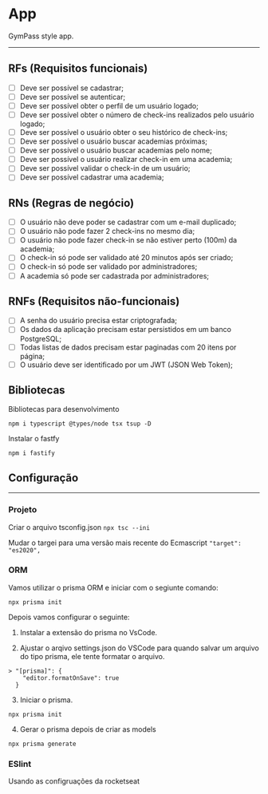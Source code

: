 # App

GymPass style app.

---

## RFs (Requisitos funcionais)

- [ ] Deve ser possível se cadastrar;
- [ ] Deve ser possível se autenticar;
- [ ] Deve ser possível obter o perfil de um usuário logado;
- [ ] Deve ser possível obter o número de check-ins realizados pelo usuário logado;
- [ ] Deve ser possível o usuário obter o seu histórico de check-ins;
- [ ] Deve ser possível o usuário buscar academias próximas;
- [ ] Deve ser possível o usuário buscar academias pelo nome;
- [ ] Deve ser possível o usuário realizar check-in em uma academia;
- [ ] Deve ser possível validar o check-in de um usuário;
- [ ] Deve ser possível cadastrar uma academia;

## RNs (Regras de negócio)

- [ ] O usuário não deve poder se cadastrar com um e-mail duplicado;
- [ ] O usuário não pode fazer 2 check-ins no mesmo dia;
- [ ] O usuário não pode fazer check-in se não estiver perto (100m) da academia;
- [ ] O check-in só pode ser validado até 20 minutos após ser criado;
- [ ] O check-in só pode ser validado por administradores;
- [ ] A academia só pode ser cadastrada por administradores;

## RNFs (Requisitos não-funcionais)

- [ ] A senha do usuário precisa estar criptografada;
- [ ] Os dados da aplicação precisam estar persistidos em um banco PostgreSQL;
- [ ] Todas listas de dados precisam estar paginadas com 20 itens por página;
- [ ] O usuário deve ser identificado por um JWT (JSON Web Token);

## Bibliotecas

Bibliotecas para desenvolvimento

``npm i typescript @types/node tsx tsup -D``

Instalar o fastfy

``npm i fastify``

## Configuração

---

### Projeto

Criar o arquivo tsconfig.json
`npx tsc --ini`

Mudar o targei para uma versão mais recente do Ecmascript
`"target": "es2020",`

### ORM

Vamos utilizar o prisma ORM e iniciar com o segiunte comando:

`npx prisma init`

Depois vamos configurar o seguinte:

  1. Instalar a extensão do prisma no VsCode.

  2. Ajustar o arqivo settings.json do VSCode para quando salvar um arquivo do tipo prisma, ele tente formatar o arquivo.
  
    > "[prisma]": {
        "editor.formatOnSave": true
      }
  
  3. Iniciar o prisma.

  `npx prisma init`

  4. Gerar o prisma depois de criar as models

  `npx prisma generate`

### ESlint

Usando as configruações da rocketseat
